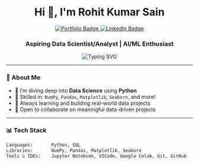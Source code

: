 <h1 align="center">Hi 👋, I'm Rohit Kumar Sain</h1>

<p align="center"> <a href="https://rohitkumarsain.netlify.app" target="_blank"> <img src="https://img.shields.io/badge/Portfolio-111111?style=for-the-badge&logo=firefox&logoColor=white" alt="Portfolio Badge"/> </a> <a href="https://www.linkedin.com/in/RohitKumarSain" target="_blank"> <img src="https://img.shields.io/badge/LinkedIn-blue?style=for-the-badge&logo=linkedin" alt="LinkedIn Badge"/> </a></p>

<h3 align="center">Aspiring Data Scientist/Analyst | AI/ML Enthusiast</h3>

<p align="center">
  <img src="https://readme-typing-svg.herokuapp.com?font=Fira+Code&weight=500&size=22&pause=1000&center=true&vCenter=true&width=435&lines=👨‍💻+Passionate+about+Data+Science;📊+Lover+of+Clean+Data+and+Clear+Insights;🔍+Explorer+of+ML+and+Visualization;🌱+Currently+Learning+Every+Day" alt="Typing SVG" />
</p>

---

### 🧠 About Me
- 🚀 I’m diving deep into **Data Science** using **Python**
- 🧰 Skilled in: `NumPy`, `Pandas`, `Matplotlib`, `Seaborn`, and more!
- 🌱 Always learning and building real-world data projects
- 🤝 Open to collaborate on meaningful data-driven projects

---

### 📊 Tech Stack

```python
Languages:       Python, SQL
Libraries:       NumPy, Pandas, Matplotlib, Seaborn
Tools & IDEs:    Jupyter Notebook, VSCode, Google Colab, Git, GitHub
```
